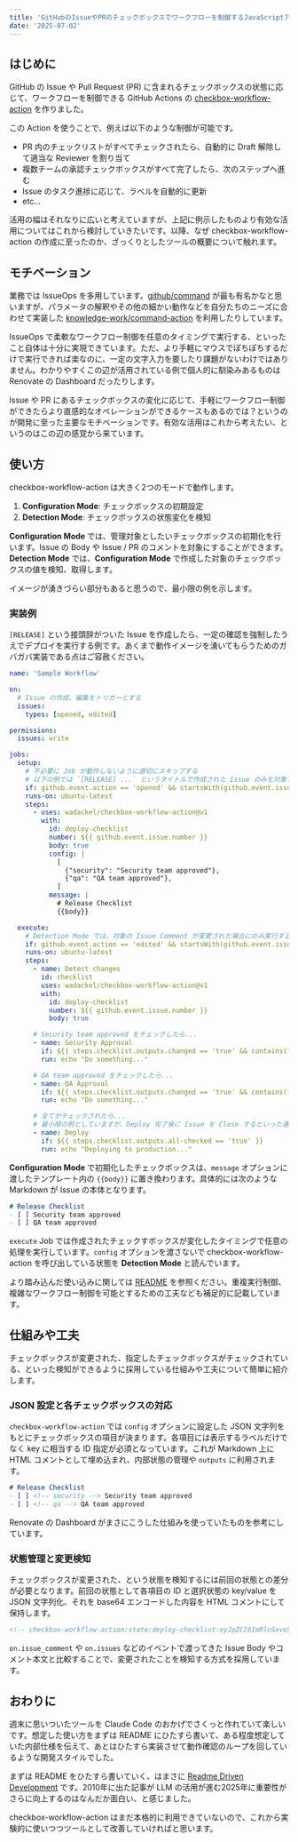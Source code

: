 ```yaml
---
title: 'GitHubのIssueやPRのチェックボックスでワークフローを制御するJavaScriptアクションを作った'
date: '2025-07-02'
---
```


## はじめに

GitHub の Issue や Pull Request (PR) に含まれるチェックボックスの状態に応じて、ワークフローを制御できる GitHub Actions の [checkbox-workflow-action](https://github.com/wadackel/checkbox-workflow-action) を作りました。

この Action を使うことで、例えば以下のような制御が可能です。

- PR 内のチェックリストがすべてチェックされたら、自動的に Draft 解除して適当な Reviewer を割り当て
- 複数チームの承認チェックボックスがすべて完了したら、次のステップへ進む
- Issue のタスク進捗に応じて、ラベルを自動的に更新
- etc...

活用の幅はそれなりに広いと考えていますが、上記に例示したものより有効な活用についてはこれから検討していきたいです。以降、なぜ checkbox-workflow-action の作成に至ったのか、ざっくりとしたツールの概要について触れます。

## モチベーション

業務では IssueOps を多用しています。[github/command](https://github.com/github/command) が最も有名かなと思いますが、パラメータの解釈やその他の細かい動作などを自分たちのニーズに合わせて実装した [knowledge-work/command-action](https://github.com/knowledge-work/command-action) を利用したりしています。

IssueOps で柔軟なワークフロー制御を任意のタイミングで実行する、といったこと自体は十分に実現できています。ただ、より手軽にマウスでぽちぽちするだけで実行できれば楽なのに、一定の文字入力を要したり課題がないわけではありません。わかりやすくこの辺が活用されている例で個人的に馴染みあるものは Renovate の Dashboard だったりします。

Issue や PR にあるチェックボックスの変化に応じて、手軽にワークフロー制御ができたらより直感的なオペレーションができるケースもあるのでは？というのが開発に至った主要なモチベーションです。有効な活用はこれから考えたい、というのはこの辺の感覚から来ています。

## 使い方

checkbox-workflow-action は大きく2つのモードで動作します。

1. **Configuration Mode**: チェックボックスの初期設定
2. **Detection Mode**: チェックボックスの状態変化を検知

**Configuration Mode** では、管理対象としたいチェックボックスの初期化を行います。Issue の Body や Issue / PR のコメントを対象にすることができます。**Detection Mode** では、**Configuration Mode** で作成した対象のチェックボックスの値を検知、取得します。

イメージが湧きづらい部分もあると思うので、最小限の例を示します。

### 実装例

`[RELEASE]` という接頭辞がついた Issue を作成したら、一定の確認を強制したうえでデプロイを実行する例です。あくまで動作イメージを湧いてもらうためのガバガバ実装である点はご容赦ください。

```yaml:.github/workflows/sample.yml
name: 'Sample Workflow'

on:
  # Issue の作成、編集をトリガーとする
  issues:
    types: [opened, edited]

permissions:
  issues: write

jobs:
  setup:
    # 不必要に Job が動作しないように適切にスキップする
    # 以下の例では `[RELEASE] ...` というタイトルで作成された Issue のみを対象としている
    if: github.event.action == 'opened' && startsWith(github.event.issue.title, '[RELEASE]')
    runs-on: ubuntu-latest
    steps:
      - uses: wadackel/checkbox-workflow-action@v1
        with:
          id: deploy-checklist
          number: ${{ github.event.issue.number }}
          body: true
          config: |
            [
              {"security": "Security team approved"},
              {"qa": "QA team approved"},
            ]
          message: |
            # Release Checklist
            {{body}}

  execute:
    # Detection Mode では、対象の Issue Comment が変更された場合にのみ実行することを推奨
    if: github.event.action == 'edited' && startsWith(github.event.issue.body, '<!-- checkbox-workflow-action:managed -->')
    runs-on: ubuntu-latest
    steps:
      - name: Detect changes
        id: checklist
        uses: wadackel/checkbox-workflow-action@v1
        with:
          id: deploy-checklist
          number: ${{ github.event.issue.number }}
          body: true

      # Security team approved をチェックしたら...
      - name: Security Approval
        if: ${{ steps.checklist.outputs.changed == 'true' && contains(fromJSON(steps.checklist.outputs.changes), 'security') && fromJSON(steps.checklist.outputs.state).security }}
        run: echo "Do something..."

      # QA team approved をチェックしたら...
      - name: QA Approval
        if: ${{ steps.checklist.outputs.changed == 'true' && contains(fromJSON(steps.checklist.outputs.changes), 'qa') && fromJSON(steps.checklist.outputs.state).qa }}
        run: echo "Do something..."

      # 全てがチェックされたら...
      # 最小限の例としていますが、Deploy 完了後に Issue を Close するといった連携も可
      - name: Deploy
        if: ${{ steps.checklist.outputs.all-checked == 'true' }}
        run: echo "Deploying to production..."
```

**Configuration Mode** で初期化したチェックボックスは、`message` オプションに渡したテンプレート内の `{{body}}` に置き換わります。具体的には次のような Markdown が Issue の本体となります。

<!-- prettier-ignore-start -->
```markdown
# Release Checklist
- [ ] Security team approved
- [ ] QA team approved
```
<!-- prettier-ignore-end-->

`execute` Job では作成されたチェックすボックスが変化したタイミングで任意の処理を実行しています。`config` オプションを渡さないで checkbox-workflow-action を呼び出している状態を **Detection Mode** と読んでいます。

より踏み込んだ使い込みに関しては [README](https://github.com/wadackel/checkbox-workflow-action) を参照ください。重複実行制御、複雑なワークフロー制御を可能とするための工夫なども補足的に記載しています。

## 仕組みや工夫

チェックボックスが変更された、指定したチェックボックスがチェックされている、といった検知ができるように採用している仕組みや工夫について簡単に紹介します。

### JSON 設定と各チェックボックスの対応

`checkbox-workflow-action` では `config` オプションに設定した JSON 文字列をもとにチェックボックスの項目が決まります。各項目には表示するラベルだけでなく key に相当する ID 指定が必須となっています。これが Markdown 上に HTML コメントとして埋め込まれ、内部状態の管理や `outputs` に利用されます。

<!-- prettier-ignore-start -->
```markdown
# Release Checklist
- [ ] <!-- security --> Security team approved
- [ ] <!-- qa --> QA team approved
```
<!-- prettier-ignore-end-->

Renovate の Dashboard がまさにこうした仕組みを使っていたものを参考にしています。

### 状態管理と変更検知

チェックボックスが変更された、という状態を検知するには前回の状態との差分が必要となります。前回の状態として各項目の ID と選択状態の key/value を JSON 文字列化、それを base64 エンコードした内容を HTML コメントにして保持します。

```markdown
<!-- checkbox-workflow-action:state:deploy-checklist:eyJpZCI6ImRlcGxveS1jaGVja2xpc3QiLCJwcmV2aW91c1N0YXRlIjp7InNlY3VyaXR5IjpmYWxzZSwicWEiOmZhbHNlfX0= -->
```

`on.issue_comment` や `on.issues` などのイベントで渡ってきた Issue Body やコメント本文と比較することで、変更されたことを検知する方式を採用しています。

## おわりに

週末に思いついたツールを Claude Code のおかげでさくっと作れていて楽しいです。想定した使い方をまずは README にひたすら書いて、ある程度想定していた内部仕様を伝えて、あとはひたすら実装させて動作確認のループを回しているような開発スタイルでした。

まずは README をひたすら書いていく、はまさに [Readme Driven Development](https://tom.preston-werner.com/2010/08/23/readme-driven-development) です。2010年に出た記事が LLM の活用が進む2025年に重要性がさらに向上するのはなんだか面白い、と感じました。

checkbox-workflow-action はまだ本格的に利用できていないので、これから実験的に使いつつツールとして改善していければと思います。
